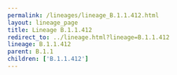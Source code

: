 ```yaml
---
permalink: /lineages/lineage_B.1.1.412.html
layout: lineage_page
title: Lineage B.1.1.412
redirect_to: ../lineage.html?lineage=B.1.1.412
lineage: B.1.1.412
parent: B.1.1
children: ['B.1.1.412']
---
```

